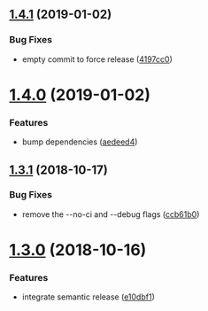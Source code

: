 ## [1.4.1](https://bitbucket.org/colorfy/react-native-alias-imports/compare/v1.4.0...v1.4.1) (2019-01-02)


### Bug Fixes

* empty commit to force release ([4197cc0](https://bitbucket.org/colorfy/react-native-alias-imports/commits/4197cc0))

# [1.4.0](https://bitbucket.org/colorfy/react-native-alias-imports/compare/v1.3.1...v1.4.0) (2019-01-02)


### Features

* bump dependencies ([aedeed4](https://bitbucket.org/colorfy/react-native-alias-imports/commits/aedeed4))

## [1.3.1](https://bitbucket.org/colorfy/react-native-alias-imports/compare/v1.3.0...v1.3.1) (2018-10-17)


### Bug Fixes

* remove the --no-ci and --debug flags ([ccb61b0](https://bitbucket.org/colorfy/react-native-alias-imports/commits/ccb61b0))

# [1.3.0](https://bitbucket.org/colorfy/react-native-alias-imports/compare/v1.2.3...v1.3.0) (2018-10-16)


### Features

* integrate semantic release ([e10dbf1](https://bitbucket.org/colorfy/react-native-alias-imports/commits/e10dbf1))
